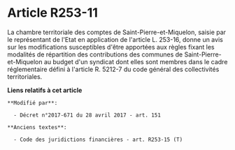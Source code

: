 # Article R253-11

La chambre territoriale des comptes de Saint-Pierre-et-Miquelon, saisie par le représentant de l'Etat en application de
l'article L. 253-16, donne un avis sur les modifications susceptibles d'être apportées aux règles fixant les modalités de
répartition des contributions des communes de Saint-Pierre-et-Miquelon au budget d'un syndicat dont elles sont membres dans
le cadre réglementaire défini à l'article R. 5212-7 du code général des collectivités territoriales.

**Liens relatifs à cet article**

	**Modifié par**:

	  - Décret n°2017-671 du 28 avril 2017 - art. 151

	**Anciens textes**:

	  - Code des juridictions financières - art. R253-15 (T)
